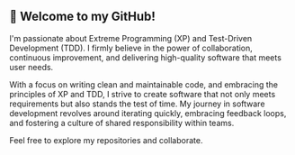 ## 👋 Welcome to my GitHub!

I'm passionate about Extreme Programming (XP) and Test-Driven Development (TDD). I firmly believe in the power of collaboration, continuous improvement, and delivering high-quality software that meets user needs.

With a focus on writing clean and maintainable code, and embracing the principles of XP and TDD, I strive to create software that not only meets requirements but also stands the test of time. My journey in software development revolves around iterating quickly, embracing feedback loops, and fostering a culture of shared responsibility within teams.

Feel free to explore my repositories and collaborate.
